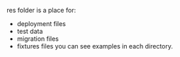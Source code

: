 res folder is a place for:
- deployment files
- test data
- migration files
- fixtures files
you can see examples in each directory.